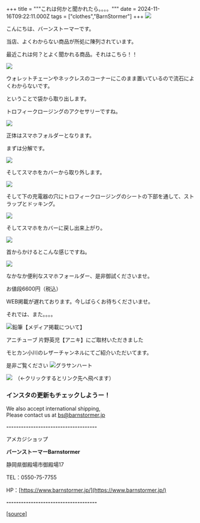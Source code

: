 +++
title = """これは何かと聞かれたら。。。。"""
date = 2024-11-16T09:22:11.000Z
tags = ["clothes","BarnStormer"]
+++
[![](https://stat.ameba.jp/user_images/20231023/16/barnstormer-go/b2/03/p/o0420015015354743273.png)](https://ameblo.jp/barnstormer-go/entry-12825670498.html)

こんにちは、バーンストーマーです。

当店、よくわからない商品が所処に陳列されています。

最近これは何？とよく聞かれる商品。それはこちら！！

[![](https://stat.ameba.jp/user_images/20241116/18/barnstormer-go/ce/75/j/o0466070015510717692.jpg)](https://stat.ameba.jp/user_images/20241116/18/barnstormer-go/ce/75/j/o0466070015510717692.jpg)

ウォレットチェーンやネックレスのコーナーにこのまま置いているので流石によくわからないです。

ということで袋から取り出します。

トロフィークロージングのアクセサリーですね。

[![](https://stat.ameba.jp/user_images/20241116/18/barnstormer-go/13/fb/j/o0466070015510717471.jpg)](https://stat.ameba.jp/user_images/20241116/18/barnstormer-go/13/fb/j/o0466070015510717471.jpg)

正体はスマホフォルダーとなります。

まずは分解です。

[![](https://stat.ameba.jp/user_images/20241116/18/barnstormer-go/a5/47/j/o0466070015510717477.jpg)](https://stat.ameba.jp/user_images/20241116/18/barnstormer-go/a5/47/j/o0466070015510717477.jpg)

そしてスマホをカバーから取り外します。

[![](https://stat.ameba.jp/user_images/20241116/18/barnstormer-go/69/4b/j/o0466070015510717474.jpg)](https://stat.ameba.jp/user_images/20241116/18/barnstormer-go/69/4b/j/o0466070015510717474.jpg)

そして下の充電器の穴にトロフィークロージングのシートの下部を通して、ストラップとドッキング。

[![](https://stat.ameba.jp/user_images/20241116/18/barnstormer-go/30/f2/j/o0466070015510717479.jpg)](https://stat.ameba.jp/user_images/20241116/18/barnstormer-go/30/f2/j/o0466070015510717479.jpg)

そしてスマホをカバーに戻し出来上がり。

[![](https://stat.ameba.jp/user_images/20241116/18/barnstormer-go/04/7b/j/o0466070015510717483.jpg)](https://stat.ameba.jp/user_images/20241116/18/barnstormer-go/04/7b/j/o0466070015510717483.jpg)

首からかけるとこんな感じですね。

[![](https://stat.ameba.jp/user_images/20241116/18/barnstormer-go/8d/85/j/o0466070015510717486.jpg)](https://stat.ameba.jp/user_images/20241116/18/barnstormer-go/8d/85/j/o0466070015510717486.jpg)

なかなか便利なスマホフォールダー、是非御試くださいませ。

お値段6600円（税込）

WEB掲載が遅れております。今しばらくお待ちくださいませ。

それでは、また。。。。

![鉛筆](https://stat100.ameba.jp/blog/ucs/img/char/char3/519.png)【メディア掲載について】

アニチューブ 片野英児【アニキ】にご取材いただきました

モヒカン小川のレザーチャンネルにてご紹介いただいてます。

是非ご覧ください ![グラサンハート](https://stat100.ameba.jp/blog/ucs/img/char/char3/148.png)

[![](https://stat.ameba.jp/user_images/20230412/16/barnstormer-go/6a/23/p/o0108010815269242493.png)](https://www.instagram.com/barnstormer_daily/)　（←クリックするとリンク先へ飛べます）

### インスタの更新もチェックしようー！

We also accept international shipping,  
Please contact us at bs@barnstormer.jp

**\-------------------------------------**

アメカジショップ

**バーンストーマーBarnstormer**

静岡県御殿場市御殿場17

TEL：0550-75-7755

HP：[https://www.barnstormer.jp/](https://www.barnstormer.jp/)

**\-------------------------------------**

[[source]](https://ameblo.jp/barnstormer-go/entry-12875250507.html)
